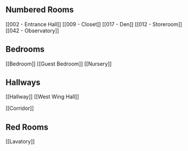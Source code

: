 ## Numbered Rooms
[[002 - Entrance Hall]]
[[009 - Closet]]
[[017 - Den]]
[[012 - Storeroom]]
[[042 - Observatory]]


## Bedrooms
[[Bedroom]]
[[Guest Bedroom]]
[[Nursery]]

## Hallways
[[Hallway]]
[[West Wing Hall]]

[[Corridor]]

## Red Rooms
[[Lavatory]]